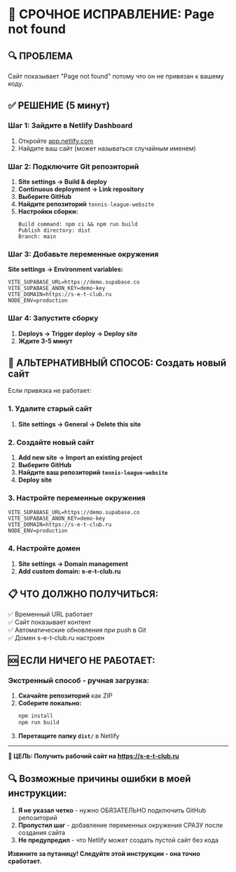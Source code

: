 # 🚨 СРОЧНОЕ ИСПРАВЛЕНИЕ: Page not found

## 🔍 ПРОБЛЕМА
Сайт показывает "Page not found" потому что он не привязан к вашему коду.

## ✅ РЕШЕНИЕ (5 минут)

### Шаг 1: Зайдите в Netlify Dashboard
1. Откройте [app.netlify.com](https://app.netlify.com)
2. Найдите ваш сайт (может называться случайным именем)

### Шаг 2: Подключите Git репозиторий
1. **Site settings → Build & deploy**
2. **Continuous deployment → Link repository**
3. **Выберите GitHub**
4. **Найдите репозиторий** `tennis-league-website`
5. **Настройки сборки:**
   ```
   Build command: npm ci && npm run build
   Publish directory: dist
   Branch: main
   ```

### Шаг 3: Добавьте переменные окружения
**Site settings → Environment variables:**
```
VITE_SUPABASE_URL=https://demo.supabase.co
VITE_SUPABASE_ANON_KEY=demo-key
VITE_DOMAIN=https://s-e-t-club.ru
NODE_ENV=production
```

### Шаг 4: Запустите сборку
1. **Deploys → Trigger deploy → Deploy site**
2. **Ждите 3-5 минут**

## 🔄 АЛЬТЕРНАТИВНЫЙ СПОСОБ: Создать новый сайт

Если привязка не работает:

### 1. Удалите старый сайт
1. **Site settings → General → Delete this site**

### 2. Создайте новый сайт
1. **Add new site → Import an existing project**
2. **Выберите GitHub**
3. **Найдите ваш репозиторий `tennis-league-website`**
4. **Deploy site**

### 3. Настройте переменные окружения
```
VITE_SUPABASE_URL=https://demo.supabase.co
VITE_SUPABASE_ANON_KEY=demo-key
VITE_DOMAIN=https://s-e-t-club.ru
NODE_ENV=production
```

### 4. Настройте домен
1. **Site settings → Domain management**
2. **Add custom domain: s-e-t-club.ru**

## 📋 ЧТО ДОЛЖНО ПОЛУЧИТЬСЯ:

✅ Временный URL работает  
✅ Сайт показывает контент  
✅ Автоматические обновления при push в Git  
✅ Домен s-e-t-club.ru настроен  

## 🆘 ЕСЛИ НИЧЕГО НЕ РАБОТАЕТ:

### Экстренный способ - ручная загрузка:
1. **Скачайте репозиторий** как ZIP
2. **Соберите локально:**
   ```bash
   npm install
   npm run build
   ```
3. **Перетащите папку `dist/`** в Netlify

---

**🎯 ЦЕЛЬ: Получить рабочий сайт на https://s-e-t-club.ru**

## 🔍 Возможные причины ошибки в моей инструкции:

1. **Я не указал четко** - нужно ОБЯЗАТЕЛЬНО подключить GitHub репозиторий
2. **Пропустил шаг** - добавление переменных окружения СРАЗУ после создания сайта
3. **Не предупредил** - что Netlify может создать пустой сайт без кода

**Извините за путаницу! Следуйте этой инструкции - она точно сработает.**